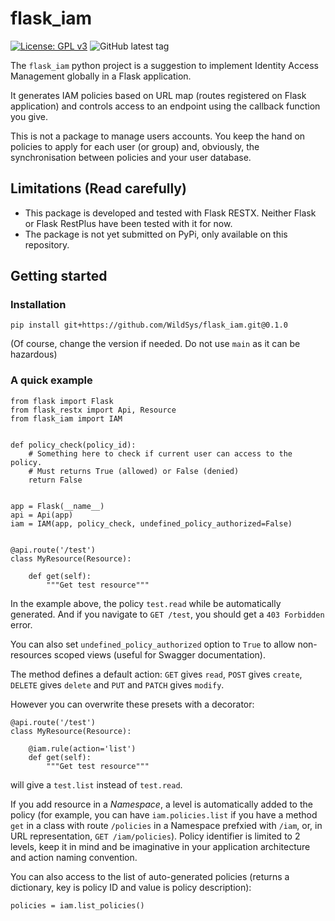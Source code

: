 # flask_iam

[![License: GPL v3](https://img.shields.io/badge/License-GPLv3-blue.svg)](./LICENSE)
![GitHub latest tag](https://img.shields.io/github/v/tag/WildSys/flask_iam?sort=semver)

The `flask_iam` python project is a suggestion to implement Identity Access Management globally in a Flask application.

It generates IAM policies based on URL map (routes registered on Flask application) and controls access to an endpoint using the callback function you give.

This is not a package to manage users accounts. You keep the hand on policies to apply for each user (or group) and, obviously, the synchronisation between policies and your user database.

## Limitations (Read carefully)

- This package is developed and tested with Flask RESTX. Neither Flask or Flask RestPlus have been tested with it for now.
- The package is not yet submitted on PyPi, only available on this repository.

## Getting started

### Installation

```
pip install git+https://github.com/WildSys/flask_iam.git@0.1.0
```

(Of course, change the version if needed. Do not use `main` as it can be hazardous)

### A quick example

```
from flask import Flask
from flask_restx import Api, Resource
from flask_iam import IAM


def policy_check(policy_id):
    # Something here to check if current user can access to the policy.
    # Must returns True (allowed) or False (denied)
    return False


app = Flask(__name__)
api = Api(app)
iam = IAM(app, policy_check, undefined_policy_authorized=False)


@api.route('/test')
class MyResource(Resource):

    def get(self):
        """Get test resource"""
```

In the example above, the policy `test.read` while be automatically generated. And if you navigate to `GET /test`, you should get a `403 Forbidden` error.

You can also set `undefined_policy_authorized` option to `True` to allow non-resources scoped views (useful for Swagger documentation).

The method defines a default action: `GET` gives `read`, `POST` gives `create`, `DELETE` gives `delete` and `PUT` and `PATCH` gives `modify`.

However you can overwrite these presets with a decorator:

```
@api.route('/test')
class MyResource(Resource):

    @iam.rule(action='list')
    def get(self):
        """Get test resource"""
```

will give a `test.list` instead of `test.read`.

If you add resource in a *Namespace*, a level is automatically added to the policy (for example, you can have `iam.policies.list` if you have a method `get` in a class with route `/policies` in a Namespace prefxied with `/iam`, or, in URL representation, `GET /iam/policies`). Policy identifier is limited to 2 levels, keep it in mind and be imaginative in your application architecture and action naming convention.

You can also access to the list of auto-generated policies (returns a dictionary, key is policy ID and value is policy description):

```
policies = iam.list_policies()
```
